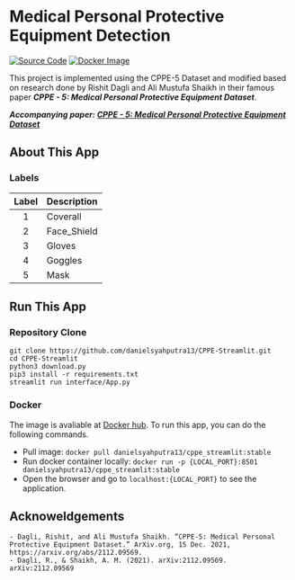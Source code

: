 # Medical Personal Protective Equipment Detection

[![Source Code](https://img.shields.io/badge/Google%20Drive-4285F4?style=for-the-badge&logo=googledrive&logoColor=white)](https://drive.google.com/drive/folders/1DlRUOuUZrDrEhnkIJFo-ilAfVrKsz5k9?usp=sharing)
[![Docker Image](https://img.shields.io/badge/docker-%230db7ed.svg?style=for-the-badge&logo=docker&logoColor=white)](https://hub.docker.com/repository/docker/danielsyahputra13/cppe_streamlit)

This project is implemented using the CPPE-5 Dataset and modified based on research done by Rishit Dagli and Ali Mustufa Shaikh in their famous paper _**CPPE - 5: Medical Personal Protective Equipment Dataset**_.

_**Accompanying paper: [CPPE - 5: Medical Personal Protective Equipment Dataset](https://arxiv.org/abs/2112.09569)**_

## About This App

### Labels
| Label | Description |
|:----:|:-------------|
| 1 | Coverall |
| 2 | Face_Shield |
| 3 | Gloves |
| 4 | Goggles |
| 5 | Mask |

## Run This App

### Repository Clone
```
git clone https://github.com/danielsyahputra13/CPPE-Streamlit.git
cd CPPE-Streamlit
python3 download.py
pip3 install -r requirements.txt
streamlit run interface/App.py
```

### Docker
The image is avaliable at [Docker hub](https://hub.docker.com/repository/docker/danielsyahputra13/cppe_streamlit). To run this app, you can do the following commands.

- Pull image: `docker pull danielsyahputra13/cppe_streamlit:stable`
- Run docker container locally: `docker run -p {LOCAL_PORT}:8501 danielsyahputra13/cppe_streamlit:stable`
- Open the browser and go to `localhost:{LOCAL_PORT}` to see the application.

## Acknoweldgements

```
- Dagli, Rishit, and Ali Mustufa Shaikh. “CPPE-5: Medical Personal Protective Equipment Dataset.” ArXiv.org, 15 Dec. 2021, https://arxiv.org/abs/2112.09569. 
- Dagli, R., & Shaikh, A. M. (2021). arXiv:2112.09569. arXiv:2112.09569
```
